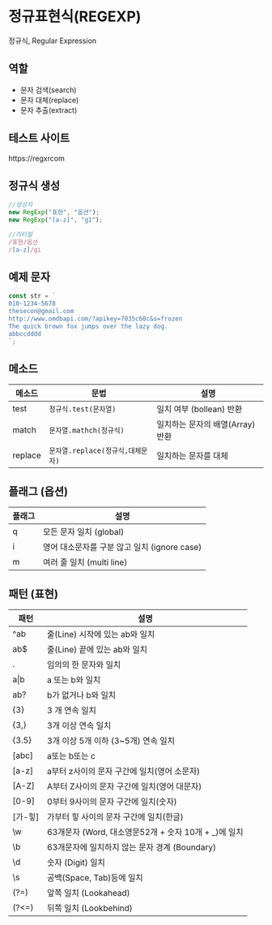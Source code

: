 # 정규표현식(REGEXP)

정규식, Regular Expression

## 역할

- 문자 검색(search)
- 문자 대체(replace)
- 문자 추출(extract)

## 테스트 사이트

https://regxrcom

## 정규식 생성

```js
//생성자
new RegExp("표현", "옵션");
new RegExp("[a-z]", "g1");

//리터럴
/표현/옵션
/[a-z]/gi
```

## 예제 문자

```js
const str = `
010-1234-5678
thesecon@gmail.com
http://www.omdbapi.com/?apikey=7035c60c&s=frozen
The quick brown fox jumps over the lazy dog.
abbccdddd
`;
```

## 메소드

| 메소드  | 문법                              | 설명                             |
| ------- | --------------------------------- | -------------------------------- |
| test    | `정규식.test(문자열)`             | 일치 여부 (bollean) 반환         |
| match   | `문자열.mathch(정규식) `          | 일치하는 문자의 배열(Array) 반환 |
| replace | `문자열.replace(정규식,대체문자)` | 일치하는 문자를 대체             |

## 플래그 (옵션)

| 플래그 | 설명                                         |
| ------ | -------------------------------------------- |
| q      | 모든 문자 일치 (global)                      |
| i      | 영어 대소문자를 구분 않고 일치 (ignore case) |
| m      | 여러 줄 일치 (multi line)                    |

## 패턴 (표현)

| 패턴       | 설명                                                  |
| ---------- | ----------------------------------------------------- |
| ^ab        | 줄(Line) 시작에 있는 ab와 일치                        |
| ab$        | 줄(Line) 끝에 있는 ab와 일치                          |
| .          | 임의의 한 문자와 일치                                 |
| a&verbar;b | a 또는 b와 일치                                       |
| ab?        | b가 없거나 b와 일치                                   |
| {3}        | 3 개 연속 일치                                        |
| {3,}       | 3개 이상 연속 일치                                    |
| {3.5}      | 3개 이상 5개 이하 (3~5개) 연속 일치                   |
| [abc]      | a또는 b또는 c                                         |
| [a-z]      | a부터 z사이의 문자 구간에 일치(영어 소문자)           |
| [A-Z]      | A부터 Z사이의 문자 구간에 일치(영어 대문자)           |
| [0-9]      | 0부터 9사이의 문자 구간에 일치(숫자)                  |
| [가-힣]    | 가부터 힣 사이의 문자 구간에 일치(한글)               |
| \w         | 63개문자 (Word, 대소영문52개 + 숫자 10개 + \_)에 일치 |
| \b         | 63개문자에 일치하지 않는 문자 경계 (Boundary)         |
| \d         | 숫자 (Digit) 일치                                     |
| \s         | 공백(Space, Tab)등에 일치                             |
| (?=)       | 앞쪽 일치 (Lookahead)                                 |
| (?<=)      | 뒤쪽 일치 (Lookbehind)                                |
